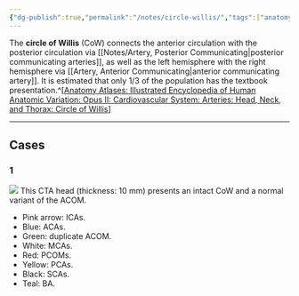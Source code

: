 ```yaml
---
{"dg-publish":true,"permalink":"/notes/circle-willis/","tags":["anatomy","CTA"],"created":"2023-09-27T17:21:02.519-07:00","updated":"2023-10-13T17:37:41.285-07:00"}
---
```


The **circle of Willis** (CoW) connects the anterior circulation with the posterior circulation via [[Notes/Artery, Posterior Communicating\|posterior communicating arteries]], as well as the left hemisphere with the right hemisphere via [[Artery, Anterior Communicating\|anterior communicating artery]]. It is estimated that only 1/3 of the population has the textbook presentation.^[[Anatomy Atlases: Illustrated Encyclopedia of Human Anatomic Variation: Opus II: Cardiovascular System: Arteries: Head, Neck, and Thorax: Circle of Willis](https://www.anatomyatlases.org/AnatomicVariants/Cardiovascular/Text/Arteries/CircleofWillis.shtml)]

---

## Cases

### 1

![](https://i.imgur.com/CK9YHDt.jpg)
This CTA head (thickness: 10 mm) presents an intact CoW and a normal variant of the ACOM. 

- Pink arrow: ICAs. 
- Blue: ACAs. 
- Green: duplicate ACOM. 
- White: MCAs. 
- Red: PCOMs. 
- Yellow: PCAs. 
- Black: SCAs. 
- Teal: BA.
